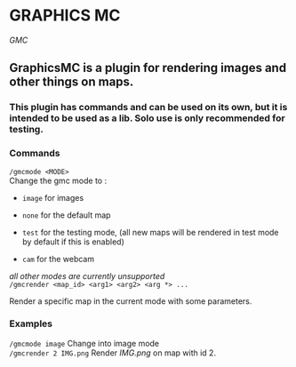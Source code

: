 # GRAPHICS MC
*GMC*
## GraphicsMC is a plugin for rendering images and other things on maps.
### This plugin has commands and can be used on its own, but it is intended to be used as a lib. Solo use is only recommended for testing.
### Commands
`/gmcmode <MODE>`  
Change the gmc mode to : 
- `image` for images
- `none` for the default map
- `test` for the testing mode, (all new maps will be rendered in test mode by default if this is enabled)
  
- `cam` for the webcam

*all other modes are currently unsupported*  
`/gmcrender <map_id> <arg1> <arg2> <arg *> ...`  
  
Render a specific map in the current mode with some parameters.

### Examples
`/gmcmode image`  Change into image mode  
`/gmcrender 2 IMG.png` Render *IMG.png* on map with id 2.

